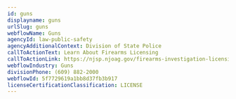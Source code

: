 ```yaml
---
id: guns
displayname: guns
urlSlug: guns
webflowName: Guns
agencyId: law-public-safety
agencyAdditionalContext: Division of State Police
callToActionText: Learn About Firearms Licensing
callToActionLink: https://njsp.njoag.gov/firearms-investigation-licensing-bureau/
webflowIndustry: Guns
divisionPhone: (609) 882-2000
webflowId: 5f7729619a1bb8d37fb3b917
licenseCertificationClassification: LICENSE
---
```

